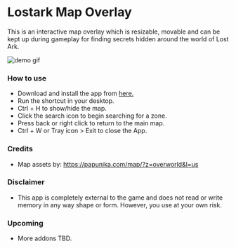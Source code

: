 # Lostark Map Overlay

This is an interactive map overlay which is resizable, movable and can be kept up during gameplay for finding secrets hidden around the world of Lost Ark.

![demo gif](https://github.com/omiinaya/lostark-map-overlay/blob/master/demo.gif)

### How to use
- Download and install the app from [here.](https://github.com/omiinaya/lostark-map-overlay/releases/download/Release/LAMapOverlaySetup.exe)
- Run the shortcut in your desktop.
- Ctrl + H to show/hide the map.
- Click the search icon to begin searching for a zone.
- Press back or right click to return to the main map.
- Ctrl + W or Tray icon > Exit to close the App.

### Credits
- Map assets by: https://papunika.com/map/?z=overworld&l=us

### Disclaimer
- This app is completely external to the game and does not read or write memory in any way shape or form. However, you use at your own risk.

### Upcoming 
- More addons TBD.
